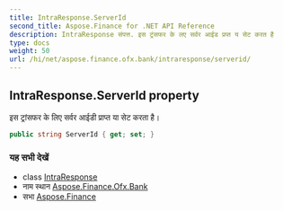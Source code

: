 ```yaml
---
title: IntraResponse.ServerId
second_title: Aspose.Finance for .NET API Reference
description: IntraResponse संपत्त. इस ट्रंसफर के लए सर्वर आईड प्रप्त य सेट करत है
type: docs
weight: 50
url: /hi/net/aspose.finance.ofx.bank/intraresponse/serverid/
---
```

## IntraResponse.ServerId property

इस ट्रांसफर के लिए सर्वर आईडी प्राप्त या सेट करता है।

```csharp
public string ServerId { get; set; }
```

### यह सभी देखें

* class [IntraResponse](../)
* नाम स्थान [Aspose.Finance.Ofx.Bank](../../intraresponse/)
* सभा [Aspose.Finance](../../../)


